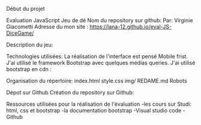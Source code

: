 Début du projet

Evaluation JavaScript Jeu de dé
Nom du repository sur github: 
Par: Virginie Giacometti
Adresse du mon site  : https://lana-12.github.io/eval-JS-DiceGame/

Description du jeu:

Technologies utilisées:
La réalisation de l'interface est pensé Mobile frist. J'ai utilisé le framework Bootstrap avec quelques médias queries. J'ai utilisé bootstrap en cdn :




Organisation du répertoire:
  index.html
  style.css
  img/
  REDAME.md
  Robots


Dépot sur Github
Création du repository sur Github:
  


Ressources utilisées pour la réalisation de l'évaluation
  -les cours sur Studi: html, css et bootstrap
  -la documentation bootstrap
  -Visual studio code
  -Github





